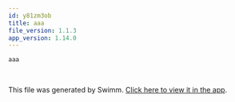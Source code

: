 ```yaml
---
id: y81zm3ob
title: aaa
file_version: 1.1.3
app_version: 1.14.0
---
```


`aaa`<swm-token data-swm-token=":consts.ts:4:1:1:`    aaa = &#39;aaa&#39;,`"/>

<br/>

This file was generated by Swimm. [Click here to view it in the app](https://swimm-web-app.web.app/repos/Z2l0aHViJTNBJTNBdDElM0ElM0FlcmFuLXN3aW1t/docs/y81zm3ob).
